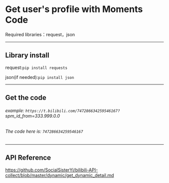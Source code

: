 # Get user's profile with Moments Code
 Required libraries：request，json
***
 ## Library install
request:`pip install requests`

json(if needed):`pip install json`
***
## Get the code
###### example: `https://t.bilibili.com/747286634259546167?`spm_id_from=333.999.0.0
###### The code here is: `747286634259546167`
***
## API Reference
https://github.com/SocialSisterYi/bilibili-API-collect/blob/master/dynamic/get_dynamic_detail.md
